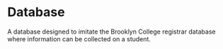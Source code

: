 # Database
A database designed to imitate the Brooklyn College registrar database where information can be collected on a student. 
